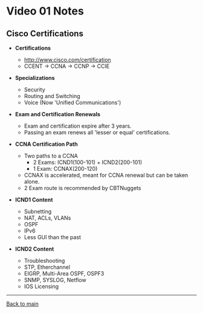 # Video 01 Notes

## Cisco Certifications
- **Certifications**
  - http://www.cisco.com/certification
  - CCENT -> CCNA -> CCNP -> CCIE

- **Specializations**
  - Security
  - Routing and Switching
  - Voice (Now 'Unified Communications')

- **Exam and Certification Renewals**
  - Exam and certification expire after 3 years.
  - Passing an exam renews all 'lesser or equal' certifications.

- **CCNA Certification Path**
  - Two paths to a CCNA
    - 2 Exams: ICND1(100-101) + ICND2(200-101)
    - 1 Exam: CCNAX(200-120)
  - CCNAX is accelerated, meant for CCNA renewal but can be taken alone.
  - 2 Exam route is recommended by CBTNuggets

- **ICND1 Content**
  - Subnetting
  - NAT, ACLs, VLANs
  - OSPF
  - IPv6
  - Less GUI than the past

- **ICND2 Content**
  - Troubleshooting
  - STP, Etherchannel
  - EIGRP, Multi-Area OSPF, OSPF3
  - SNMP, SYSLOG, Netflow
  - IOS Licensing

---
 
[Back to main](https://github.com/rot0xd/CBTNuggets/blob/master/CCNA/ICND-1/README.md)

